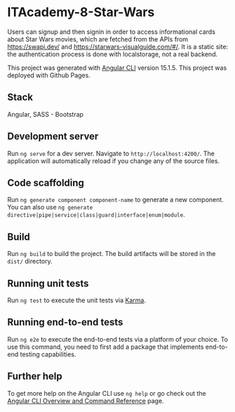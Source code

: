 # ITAcademy-8-Star-Wars
Users can signup and then signin in order to access informational cards about Star Wars movies, which are fetched from the APIs from https://swapi.dev/ and https://starwars-visualguide.com/#/. It is a static site: the authentication process is done with localstorage, not a real backend.

This project was generated with [Angular CLI](https://github.com/angular/angular-cli) version 15.1.5.
This project was deployed with Github Pages.

## Stack
Angular, SASS - Bootstrap

## Development server

Run `ng serve` for a dev server. Navigate to `http://localhost:4200/`. The application will automatically reload if you change any of the source files.

## Code scaffolding

Run `ng generate component component-name` to generate a new component. You can also use `ng generate directive|pipe|service|class|guard|interface|enum|module`.

## Build

Run `ng build` to build the project. The build artifacts will be stored in the `dist/` directory.

## Running unit tests

Run `ng test` to execute the unit tests via [Karma](https://karma-runner.github.io).

## Running end-to-end tests

Run `ng e2e` to execute the end-to-end tests via a platform of your choice. To use this command, you need to first add a package that implements end-to-end testing capabilities.

## Further help

To get more help on the Angular CLI use `ng help` or go check out the [Angular CLI Overview and Command Reference](https://angular.io/cli) page.
